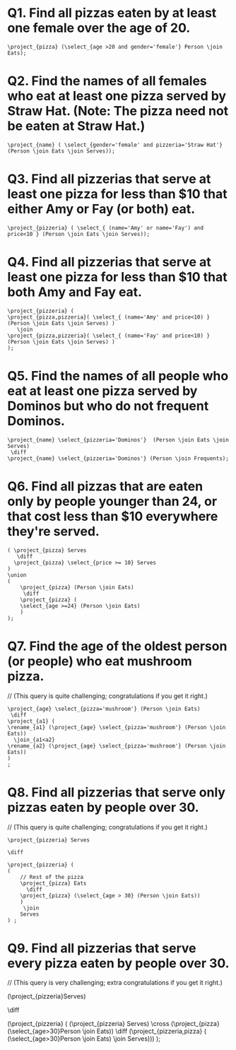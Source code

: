 # Q1. Find all pizzas eaten by at least one female over the age of 20.

    \project_{pizza} (\select_{age >20 and gender='female'} Person \join Eats);

# Q2. Find the names of all females who eat at least one pizza served by Straw Hat. (Note: The pizza need not be eaten at Straw Hat.)

    \project_{name} ( \select_{gender='female' and pizzeria='Straw Hat'} (Person \join Eats \join Serves));

# Q3. Find all pizzerias that serve at least one pizza for less than \$10 that either Amy or Fay (or both) eat. 

    \project_{pizzeria} ( \select_{ (name='Amy' or name='Fay') and price<10 } (Person \join Eats \join Serves));

# Q4. Find all pizzerias that serve at least one pizza for less than \$10 that both Amy and Fay eat. 

    \project_{pizzeria} (
    \project_{pizza,pizzeria}( \select_{ (name='Amy' and price<10) } (Person \join Eats \join Serves) )
       \join
    \project_{pizza,pizzeria}( \select_{ (name='Fay' and price<10) } (Person \join Eats \join Serves) )
    );

# Q5. Find the names of all people who eat at least one pizza served by Dominos but who do not frequent Dominos. 

    \project_{name} \select_{pizzeria='Dominos'}  (Person \join Eats \join Serves)
     \diff
    \project_{name} \select_{pizzeria='Dominos'} (Person \join Frequents);

# Q6. Find all pizzas that are eaten only by people younger than 24, or that cost less than \$10 everywhere they're served. 

    ( \project_{pizza} Serves
       \diff
      \project_{pizza} \select_{price >= 10} Serves
    )
    \union
    (
        \project_{pizza} (Person \join Eats)
         \diff
        \project_{pizza} (
        \select_{age >=24} (Person \join Eats)
        )
    );

# Q7. Find the age of the oldest person (or people) who eat mushroom pizza.
// (This query is quite challenging; congratulations if you get it right.)

    \project_{age} \select_{pizza='mushroom'} (Person \join Eats)
     \diff
    \project_{a1} (
    \rename_{a1} (\project_{age} \select_{pizza='mushroom'} (Person \join Eats))
      \join_{a1<a2}
    \rename_{a2} (\project_{age} \select_{pizza='mushroom'} (Person \join Eats))
    )
    ;

# Q8. Find all pizzerias that serve only pizzas eaten by people over 30. 
// (This query is quite challenging; congratulations if you get it right.)


    \project_{pizzeria} Serves

    \diff

    \project_{pizzeria} (
    (
        // Rest of the pizza
        \project_{pizza} Eats
          \diff
        \project_{pizza} (\select_{age > 30} (Person \join Eats))
        )
         \join
        Serves
    ) ;


# Q9. Find all pizzerias that serve every pizza eaten by people over 30. 
// (This query is very challenging; extra congratulations if you get it right.)

(\project_{pizzeria}Serves) 

\diff 

(\project_{pizzeria} (
  (\project_{pizzeria} Serves) 
    \cross 
  (\project_{pizza}(\select_{age>30}Person \join Eats)) 
  \diff 
  (\project_{pizzeria,pizza} (
  (\select_{age>30}Person \join Eats) \join Serves)))
);
